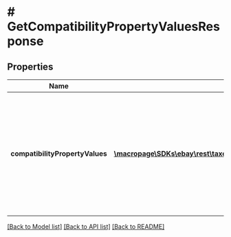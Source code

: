 # # GetCompatibilityPropertyValuesResponse

## Properties

Name | Type | Description | Notes
------------ | ------------- | ------------- | -------------
**compatibilityPropertyValues** | [**\macropage\SDKs\ebay\rest\taxonomy\Model\CompatibilityPropertyValue[]**](CompatibilityPropertyValue.md) | This array contains all compatible vehicle property values that match the specified eBay marketplace, specified eBay category, and filters in the request. If the &lt;strong&gt;compatibility_property&lt;/strong&gt; parameter value in the request is &#39;Trim&#39;, each value returned in each &lt;strong&gt;value&lt;/strong&gt; field will be a different vehicle trim, applicable to any filters that are set in the &lt;string&gt;filter&lt;/string&gt; query parameter of the request, and also based on the eBay marketplace and category specified in the call request. | [optional]

[[Back to Model list]](../../README.md#models) [[Back to API list]](../../README.md#endpoints) [[Back to README]](../../README.md)

